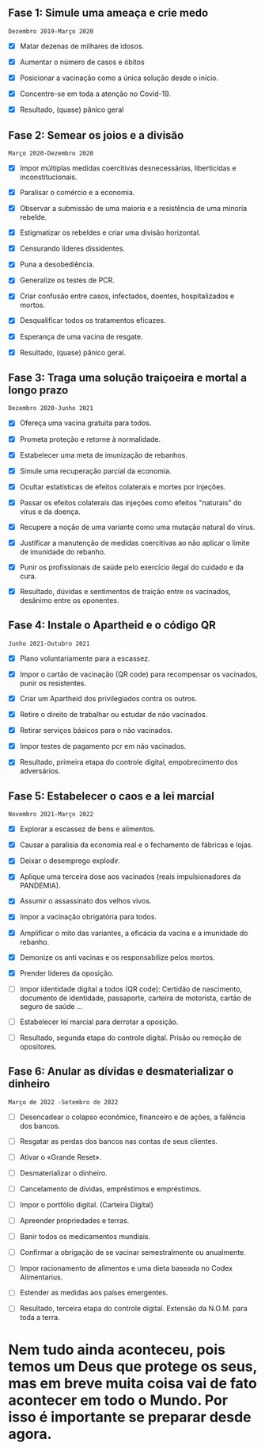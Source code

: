## Fase 1: Simule uma ameaça e crie medo
```
Dezembro 2019-Março 2020
```

 - [x] Matar dezenas de milhares de idosos.
  
 - [x] Aumentar o número de casos e óbitos
  
 - [x] Posicionar a vacinação como a única solução desde o início.
  
 - [x] Concentre-se em toda a atenção no Covid-19.
  
 - [x] Resultado, (quase) pânico geral

## Fase 2: Semear os joios e a divisão
```
Março 2020-Dezembro 2020
```

 - [x] Impor múltiplas medidas coercitivas desnecessárias, liberticidas e inconstitucionais.
  
 - [x] Paralisar o comércio e a economia.
  
 - [x] Observar a submissão de uma maioria e a resistência de uma minoria rebelde.
  
 - [x] Estigmatizar os rebeldes e criar uma divisão horizontal.
  
 - [x] Censurando líderes dissidentes.
  
 - [x] Puna a desobediência.
  
 - [x] Generalize os testes de PCR.
  
 - [x] Criar confusão entre casos, infectados, doentes, hospitalizados e mortos.
  
 - [x] Desqualificar todos os tratamentos eficazes.
  
 - [x] Esperança de uma vacina de resgate.
  
 - [x] Resultado, (quase) pânico geral.


## Fase 3: Traga uma solução traiçoeira e mortal a longo prazo
```
Dezembro 2020-Junho 2021
```

 - [x] Ofereça uma vacina gratuita para todos.
  
 - [x] Prometa proteção e retorne à normalidade.
  
 - [x] Estabelecer uma meta de imunização de rebanhos.
  
 - [x] Simule uma recuperação parcial da economia.
  
 - [x] Ocultar estatísticas de efeitos colaterais e mortes por injeções.
  
 - [x] Passar os efeitos colaterais das injeções como efeitos "naturais" do vírus e da doença.
  
 - [x] Recupere a noção de uma variante como uma mutação natural do vírus.
  
 - [x] Justificar a manutenção de medidas coercitivas ao não aplicar o limite de imunidade do rebanho.
  
 - [x] Punir os profissionais de saúde pelo exercício ilegal do cuidado e da cura. 
  
 - [x] Resultado, dúvidas e sentimentos de traição entre os vacinados, desânimo entre os oponentes.

## Fase 4: Instale o Apartheid e o código QR
```
Junho 2021-Outubro 2021
```

 - [x] Plano voluntariamente para a escassez.
  
 - [x] Impor o cartão de vacinação (QR code) para recompensar os vacinados, punir os resistentes.
  
 - [x] Criar um Apartheid dos privilegiados contra os outros.
  
 - [x] Retire o direito de trabalhar ou estudar de não vacinados.
  
 - [x] Retirar serviços básicos para o não vacinados.
  
 - [x] Impor testes de pagamento pcr em não vacinados.
  
 - [x] Resultado, primeira etapa do controle digital, empobrecimento dos adversários.

## Fase 5: Estabelecer o caos e a lei marcial
```
Novembro 2021-Março 2022
```

 - [x] Explorar a escassez de bens e alimentos.
  
 - [x] Causar a paralisia da economia real e o fechamento de fábricas e lojas.
  
 - [x] Deixar o desemprego explodir.
  
 - [x] Aplique uma terceira dose aos vacinados (reais impulsionadores da PANDEMIA).
  
 - [x] Assumir o assassinato dos velhos vivos.
  
 - [x] Impor a vacinação obrigatória para todos.
  
 - [x] Amplificar o mito das variantes, a eficácia da vacina e a imunidade do rebanho.
  
 - [x] Demonize os anti vacinas e os responsabilize pelos mortos.
  
 - [x] Prender líderes da oposição.
   
 - [ ] Impor identidade digital a todos (QR code): Certidão de nascimento, documento de identidade, passaporte, carteira de motorista, cartão de seguro de saúde ...
  
 - [ ] Estabelecer lei marcial para derrotar a oposição.
  
 - [ ] Resultado, segunda etapa do controle digital. Prisão ou remoção de opositores.

## Fase 6: Anular as dívidas e desmaterializar o dinheiro
```
Março de 2022 -Setembro de 2022
```

 - [ ] Desencadear o colapso econômico, financeiro e de ações, a falência dos bancos.
  
 - [ ] Resgatar as perdas dos bancos nas contas de seus clientes.
  
 - [ ] Ativar o «Grande Reset».
  
 - [ ] Desmaterializar o dinheiro.
  
 - [ ] Cancelamento de dívidas, empréstimos e empréstimos.
  
 - [ ] Impor o portfólio digital. (Carteira Digital)
  
 - [ ] Apreender propriedades e terras.
  
 - [ ] Banir todos os medicamentos mundiais.
  
 - [ ] Confirmar a obrigação de se vacinar semestralmente ou anualmente.
  
 - [ ] Impor racionamento de alimentos e uma dieta baseada no Codex Alimentarius.
  
 - [ ] Estender as medidas aos países emergentes.
  
 - [ ] Resultado, terceira etapa do controle digital. Extensão da N.O.M. para toda a terra.



# Nem tudo ainda aconteceu, pois temos um Deus que protege os seus, mas em breve muita coisa vai de fato acontecer em todo o Mundo. Por isso é importante se preparar desde agora. 
